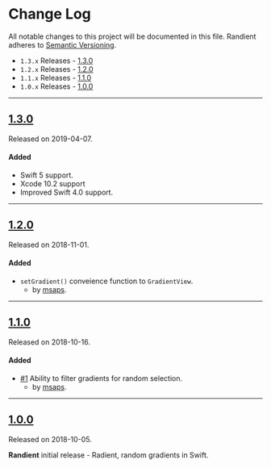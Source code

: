 # Change Log
All notable changes to this project will be documented in this file.
Randient adheres to [Semantic Versioning](http://semver.org/).

- `1.3.x` Releases - [1.3.0](#130)
- `1.2.x` Releases - [1.2.0](#120)
- `1.1.x` Releases - [1.1.0](#110)
- `1.0.x` Releases - [1.0.0](#100)

---
## [1.3.0](https://github.com/uias/Randient/releases/tag/1.3.0)
Released on 2019-04-07.

#### Added
- Swift 5 support.
- Xcode 10.2 support
- Improved Swift 4.0 support.

---
## [1.2.0](https://github.com/uias/Randient/releases/tag/1.2.0)
Released on 2018-11-01.

#### Added
- `setGradient()` conveience function to `GradientView`.
    - by [msaps](https://github.com/msaps).

---
## [1.1.0](https://github.com/uias/Randient/releases/tag/1.1.0)
Released on 2018-10-16.

#### Added
- [#1](https://github.com/uias/Randient/pull/1) Ability to filter gradients for random selection.
    - by [msaps](https://github.com/msaps).

---
## [1.0.0](https://github.com/uias/Randient/releases/tag/1.0.0)
Released on 2018-10-05.

**Randient** initial release - Radient, random gradients in Swift.
